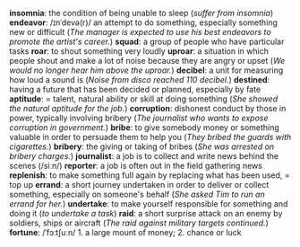 **insomnia**: the condition of being unable to sleep (*suffer from insomnia*)
**endeavor**: /ɪnˈdevə(r)/ an attempt to do something, especially something new or difficult (*The manager is expected to use his best endeavors to promote the artist's career.*)
**squad**: a group of people who have particular tasks
**roar**: to shout something very loudly
**uproar**: a situation in which people shout and make a lot of noise because they are angry or upset (*We would no longer hear him above the uproar.*)
**decibel**: a unit for measuring how loud a sound is (*Noise from disco reached 110 decibel.*)
**destined**: having a future that has been decided or planned, especially by fate
**aptitude**: = talent, natural ability or skill at doing something (*She showed the natural aptitude for the job.*)
**corruption**: dishonest conduct by those in power, typically involving bribery (*The journalist who wants to expose corruption in government.*)
**bribe**: to give somebody money or something valuable in order to persuade them to help you (*They bribed the guards with cigarettes.*)
**bribery**: the giving or taking of bribes (*She was arrested on bribery charges.*)
**journalist**: a job is to collect and write news behind the scenes (/siːn/)
**reporter**: a job is often out in the field gathering news
**replenish**: to make something full again by replacing what has been used, = top up
**errand**: a short journey undertaken in order to deliver or collect something, especially on someone's behalf (*She asked Tim to run an errand for her.*)
**undertake**: to make yourself responsible for something and doing it (*to undertake a task*)
**raid**: a short surprise attack on an enemy by soldiers, ships or aircraft (*The raid against military targets continued.*)
**fortune**: /ˈfɔːtʃuːn/ 1. a large mount of money; 2. chance or luck
